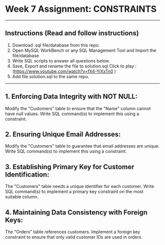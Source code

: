 # Week 7 Assignment: CONSTRAINTS

__________________________________________________________________________________________________
## Instructions (Read and follow instructions)

1. Download .sql file/database from this repo.
2. Open MySQL WorkBench or any SQL Management Tool and Import the file/database 
3. Write SQL scripts to answer all questions below. 
4. Save, Export and rename the file to solution.sql Click to play : (https://www.youtube.com/watch?v=fX4-YiXxTn0 )
5. Add file solution.sql to the same repo.
__________________________________________________________________________________________________


## 1. Enforcing Data Integrity with NOT NULL:
Modify the "Customers" table to ensure that the "Name" column cannot have null values. Write SQL command(s) to implement this using a constraint.

## 2. Ensuring Unique Email Addresses:
Modify the "Customers" table to guarantee that email addresses are unique. Write SQL command(s) to implement this using a constraint.

## 3. Establishing Primary Key for Customer Identification:
The "Customers" table needs a unique identifier for each customer. Write SQL command(s) to implement a primary key constraint on the most suitable column.

## 4. Maintaining Data Consistency with Foreign Keys:
The "Orders" table references customers. Implement a foreign key constraint to ensure that only valid customer IDs are used in orders.
